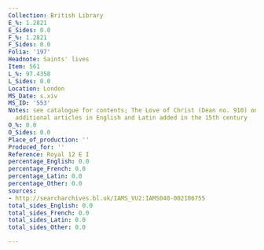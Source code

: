 ```yaml
---
Collection: British Library
E_%: 1.2821
E_Sides: 0.0
F_%: 1.2821
F_Sides: 0.0
Folia: '197'
Headnote: Saints' lives
Item: 561
L_%: 97.4358
L_Sides: 0.0
Location: London
MS_Date: s.xiv
MS_ID: '553'
Notes: see catalogue for contents; The Love of Christ (Dean no. 910) on ff. 194v-195r;
  additional articles in English and Latin added in the 15th century
O_%: 0.0
O_Sides: 0.0
Place_of_production: ''
Produced_for: ''
Reference: Royal 12 E I
percentage_English: 0.0
percentage_French: 0.0
percentage_Latin: 0.0
percentage_Other: 0.0
sources:
- http://searcharchives.bl.uk/IAMS_VU2:IAMS040-002106755
total_sides_English: 0.0
total_sides_French: 0.0
total_sides_Latin: 0.0
total_sides_Other: 0.0

---
```

